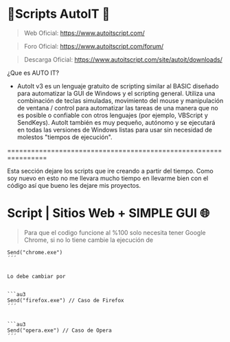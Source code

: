 # 📃Scripts AutoIT 📃

> Web Oficial: https://www.autoitscript.com/

> Foro Oficial: https://www.autoitscript.com/forum/

> Descarga Oficial: https://www.autoitscript.com/site/autoit/downloads/


¿Que es AUTO IT?
- AutoIt v3 es un lenguaje gratuito de scripting similar al BASIC diseñado para automatizar la GUI de Windows y el scripting general. Utiliza una combinación de teclas simuladas, movimiento del mouse y manipulación de ventana / control para automatizar las tareas de una manera que no es posible o confiable con otros lenguajes (por ejemplo, VBScript y SendKeys). AutoIt también es muy pequeño, autónomo y se ejecutará en todas las versiones de Windows listas para usar sin necesidad de molestos "tiempos de ejecución".


================================================================


Esta sección dejare los scripts que ire creando a partir del tiempo. Como soy nuevo en esto no me llevara mucho tiempo en llevarme bien con el código así que bueno les dejare mis proyectos.


# Script | Sitios Web + SIMPLE GUI 🌐

> Para que el codigo funcione al %100 solo necesita tener Google Chrome, si no lo tiene cambie la ejecución de 

```au3
Send("chrome.exe")
´´´


Lo debe cambiar por


```au3
Send("firefox.exe") // Caso de Firefox
´´´


```au3
Send("opera.exe") // Caso de Opera
´´´


